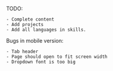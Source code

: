 TODO:

    - Complete content
    - Add projects
    - Add all languages in skills.

Bugs in mobile version:

    - Tab header
    - Page should open to fit screen width
    - Dropdown font is too big